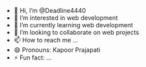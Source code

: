 - 👋 Hi, I’m @Deadline4440
- 👀 I’m interested in web development
- 🌱 I’m currently learning web development
- 💞️ I’m looking to collaborate on web projects
- 📫 How to reach me ...
- 😄 Pronouns: Kapoor Prajapati
- ⚡ Fun fact: ...

<!---
Deadline4440/Deadline4440 is a ✨ special ✨ repository because its `README.md` (this file) appears on your GitHub profile.
You can click the Preview link to take a look at your changes.
--->
